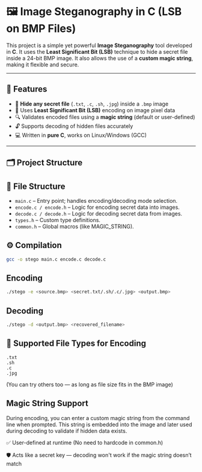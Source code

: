 # 🖼️ Image Steganography in C (LSB on BMP Files)

This project is a simple yet powerful **Image Steganography** tool developed in **C**. It uses the **Least Significant Bit (LSB)** technique to hide a secret file inside a 24-bit BMP image. It also allows the use of a **custom magic string**, making it flexible and secure.

---

## 🚀 Features

- 🔐 **Hide any secret file** (`.txt`, `.c`, `.sh`, `.jpg`) inside a `.bmp` image
- 🧠 Uses **Least Significant Bit (LSB)** encoding on image pixel data
- 🔍 Validates encoded files using a **magic string** (default or user-defined)
- 🔓 Supports decoding of hidden files accurately
- 💻 Written in **pure C**, works on Linux/Windows (GCC)

---

## 🗂️ Project Structure



## 📂 File Structure

- `main.c` – Entry point; handles encoding/decoding mode selection.
- `encode.c / encode.h` – Logic for encoding secret data into images.
- `decode.c / decode.h` – Logic for decoding secret data from images.
- `types.h` – Custom type definitions.
- `common.h` – Global macros (like MAGIC_STRING).

## ⚙️ Compilation

```bash
gcc -o stego main.c encode.c decode.c
```

## Encoding
```bash
./stego -e <source.bmp> <secret.txt/.sh/.c/.jpg> <output.bmp>
```

## Decoding
```bash
./stego -d <output.bmp> <recovered_filename>
```

## 🧪 Supported File Types for Encoding
```
.txt
.sh
.c
.jpg
```
(You can try others too — as long as file size fits in the BMP image)

## Magic String Support

During encoding, you can enter a custom magic string from the command line when prompted.
This string is embedded into the image and later used during decoding to validate if hidden data exists.

✅ User-defined at runtime (No need to hardcode in common.h)

🛡️ Acts like a secret key — decoding won't work if the magic string doesn’t match